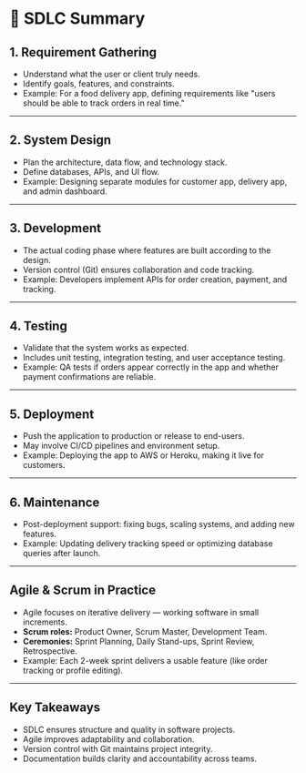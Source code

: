 # 📘 SDLC Summary

## 1. Requirement Gathering
- Understand what the user or client truly needs.
- Identify goals, features, and constraints.
- Example: For a food delivery app, defining requirements like "users should be able to track orders in real time."

---

## 2. System Design
- Plan the architecture, data flow, and technology stack.
- Define databases, APIs, and UI flow.
- Example: Designing separate modules for customer app, delivery app, and admin dashboard.

---

## 3. Development
- The actual coding phase where features are built according to the design.
- Version control (Git) ensures collaboration and code tracking.
- Example: Developers implement APIs for order creation, payment, and tracking.

---

## 4. Testing
- Validate that the system works as expected.
- Includes unit testing, integration testing, and user acceptance testing.
- Example: QA tests if orders appear correctly in the app and whether payment confirmations are reliable.

---

## 5. Deployment
- Push the application to production or release to end-users.
- May involve CI/CD pipelines and environment setup.
- Example: Deploying the app to AWS or Heroku, making it live for customers.

---

## 6. Maintenance
- Post-deployment support: fixing bugs, scaling systems, and adding new features.
- Example: Updating delivery tracking speed or optimizing database queries after launch.

---

## Agile & Scrum in Practice
- Agile focuses on iterative delivery — working software in small increments.
- **Scrum roles:** Product Owner, Scrum Master, Development Team.
- **Ceremonies:** Sprint Planning, Daily Stand-ups, Sprint Review, Retrospective.
- Example: Each 2-week sprint delivers a usable feature (like order tracking or profile editing).

---

## Key Takeaways
- SDLC ensures structure and quality in software projects.
- Agile improves adaptability and collaboration.
- Version control with Git maintains project integrity.
- Documentation builds clarity and accountability across teams.
